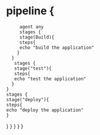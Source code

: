 # pipeline {
         agent any
         stages {
         stage(Build){
         steps{
         echo "build the application"
        }
      }
       stages {
       stage("test"){
       steps{
       echo "test the application"
      }
    }
    stages {
    stage("deploy"){
    steps{
    echo "deploy the application"
    }
  }
}
}
}
}
